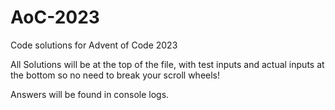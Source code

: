 # AoC-2023
 Code solutions for Advent of Code 2023

 All Solutions will be at the top of the file, with test inputs and actual inputs at the bottom so no need to break your scroll wheels!

 Answers will be found in console logs. 
